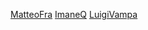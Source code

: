 [MatteoFra](http://github.com "MatteoFra")
[ImaneQ](http://github.com "ImaneQ")
[LuigiVampa](http://github.com "LuigiVampa")
